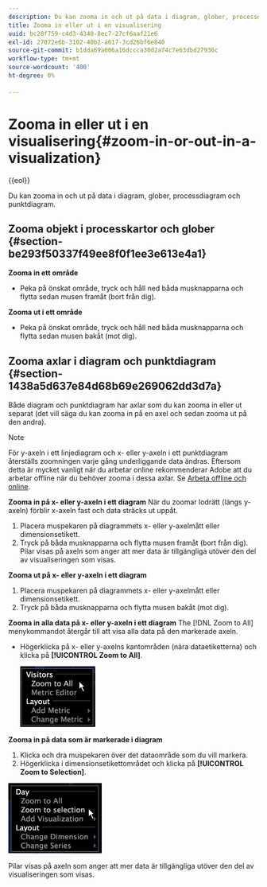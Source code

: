 ```yaml
---
description: Du kan zooma in och ut på data i diagram, glober, processdiagram och punktdiagram.
title: Zooma in eller ut i en visualisering
uuid: bc28f759-c4d3-4340-8ec7-27cf6aaf21e6
exl-id: 27072e6b-3102-40b2-a617-3cd26bf6e840
source-git-commit: b1dda69a606a16dccca30d2a74c7e63dbd27936c
workflow-type: tm+mt
source-wordcount: '400'
ht-degree: 0%

---
```


# Zooma in eller ut i en visualisering{#zoom-in-or-out-in-a-visualization}

{{eol}}

Du kan zooma in och ut på data i diagram, glober, processdiagram och punktdiagram.

## Zooma objekt i processkartor och glober {#section-be293f50337f49ee8f0f1ee3e613e4a1}

**Zooma in ett område**

* Peka på önskat område, tryck och håll ned båda musknapparna och flytta sedan musen framåt (bort från dig).

**Zooma ut i ett område**

* Peka på önskat område, tryck och håll ned båda musknapparna och flytta sedan musen bakåt (mot dig).

## Zooma axlar i diagram och punktdiagram {#section-1438a5d637e84d68b69e269062dd3d7a}

Både diagram och punktdiagram har axlar som du kan zooma in eller ut separat (det vill säga du kan zooma in på en axel och sedan zooma ut på den andra).

>[!NOTE]
>
>För y-axeln i ett linjediagram och x- eller y-axeln i ett punktdiagram återställs zoomningen varje gång underliggande data ändras. Eftersom detta är mycket vanligt när du arbetar online rekommenderar Adobe att du arbetar offline när du behöver zooma i dessa axlar. Se [Arbeta offline och online](../../../home/c-get-started/c-off-on.md#concept-cef8758ede044b18b3558376c5eb9f54).

**Zooma in på x- eller y-axeln i ett diagram** När du zoomar lodrätt (längs y-axeln) förblir x-axeln fast och data sträcks ut uppåt.

1. Placera muspekaren på diagrammets x- eller y-axelmått eller dimensionsetikett.
1. Tryck på båda musknapparna och flytta musen framåt (bort från dig). Pilar visas på axeln som anger att mer data är tillgängliga utöver den del av visualiseringen som visas.

**Zooma ut på x- eller y-axeln i ett diagram**

1. Placera muspekaren på diagrammets x- eller y-axelmått eller dimensionsetikett.
1. Tryck på båda musknapparna och flytta musen bakåt (mot dig).

**Zooma in alla data på x- eller y-axeln i ett diagram** The [!DNL Zoom to All] menykommandot återgår till att visa alla data på den markerade axeln.

* Högerklicka på x- eller y-axelns kantområden (nära dataetiketterna) och klicka på **[!UICONTROL Zoom to All]**.

   ![](assets/vis_ZoomToAll.png)

**Zooma in på data som är markerade i diagram**

1. Klicka och dra muspekaren över det dataområde som du vill markera.
1. Högerklicka i dimensionsetikettområdet och klicka på **[!UICONTROL Zoom to Selection]**.

![](assets/vis_ZoomToSelection.png)

Pilar visas på axeln som anger att mer data är tillgängliga utöver den del av visualiseringen som visas.
